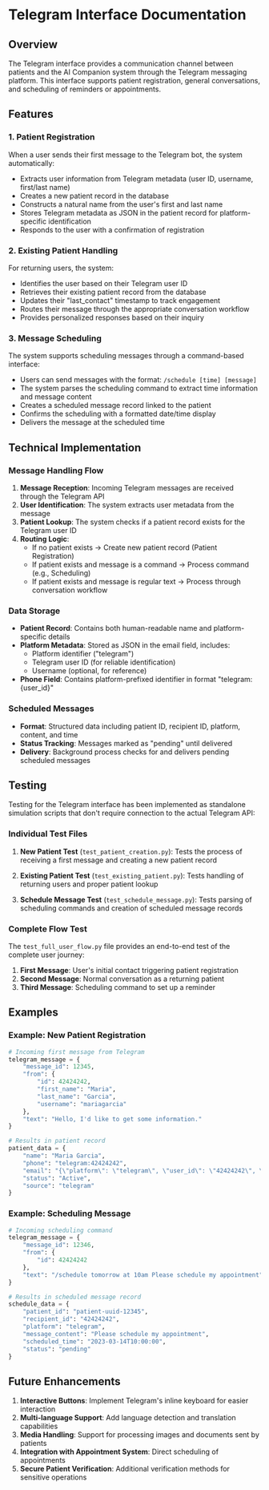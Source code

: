 # Telegram Interface Documentation

## Overview

The Telegram interface provides a communication channel between patients and the AI Companion system through the Telegram messaging platform. This interface supports patient registration, general conversations, and scheduling of reminders or appointments.

## Features

### 1. Patient Registration

When a user sends their first message to the Telegram bot, the system automatically:
- Extracts user information from Telegram metadata (user ID, username, first/last name)
- Creates a new patient record in the database
- Constructs a natural name from the user's first and last name
- Stores Telegram metadata as JSON in the patient record for platform-specific identification
- Responds to the user with a confirmation of registration

### 2. Existing Patient Handling

For returning users, the system:
- Identifies the user based on their Telegram user ID
- Retrieves their existing patient record from the database
- Updates their "last_contact" timestamp to track engagement
- Routes their message through the appropriate conversation workflow
- Provides personalized responses based on their inquiry

### 3. Message Scheduling

The system supports scheduling messages through a command-based interface:
- Users can send messages with the format: `/schedule [time] [message]`
- The system parses the scheduling command to extract time information and message content
- Creates a scheduled message record linked to the patient
- Confirms the scheduling with a formatted date/time display
- Delivers the message at the scheduled time

## Technical Implementation

### Message Handling Flow

1. **Message Reception**: Incoming Telegram messages are received through the Telegram API
2. **User Identification**: The system extracts user metadata from the message
3. **Patient Lookup**: The system checks if a patient record exists for the Telegram user ID
4. **Routing Logic**:
   - If no patient exists → Create new patient record (Patient Registration)
   - If patient exists and message is a command → Process command (e.g., Scheduling)
   - If patient exists and message is regular text → Process through conversation workflow

### Data Storage

- **Patient Record**: Contains both human-readable name and platform-specific details
- **Platform Metadata**: Stored as JSON in the email field, includes:
  - Platform identifier ("telegram")
  - Telegram user ID (for reliable identification)
  - Username (optional, for reference)
- **Phone Field**: Contains platform-prefixed identifier in format "telegram:{user_id}"

### Scheduled Messages

- **Format**: Structured data including patient ID, recipient ID, platform, content, and time
- **Status Tracking**: Messages marked as "pending" until delivered
- **Delivery**: Background process checks for and delivers pending scheduled messages

## Testing

Testing for the Telegram interface has been implemented as standalone simulation scripts that don't require connection to the actual Telegram API:

### Individual Test Files

1. **New Patient Test** (`test_patient_creation.py`): Tests the process of receiving a first message and creating a new patient record

2. **Existing Patient Test** (`test_existing_patient.py`): Tests handling of returning users and proper patient lookup

3. **Schedule Message Test** (`test_schedule_message.py`): Tests parsing of scheduling commands and creation of scheduled message records

### Complete Flow Test

The `test_full_user_flow.py` file provides an end-to-end test of the complete user journey:

1. **First Message**: User's initial contact triggering patient registration
2. **Second Message**: Normal conversation as a returning patient
3. **Third Message**: Scheduling command to set up a reminder

## Examples

### Example: New Patient Registration

```python
# Incoming first message from Telegram
telegram_message = {
    "message_id": 12345,
    "from": {
        "id": 42424242,
        "first_name": "Maria",
        "last_name": "Garcia",
        "username": "mariagarcia"
    },
    "text": "Hello, I'd like to get some information."
}

# Results in patient record
patient_data = {
    "name": "Maria Garcia",
    "phone": "telegram:42424242",
    "email": "{\"platform\": \"telegram\", \"user_id\": \"42424242\", \"username\": \"mariagarcia\"}",
    "status": "Active",
    "source": "telegram"
}
```

### Example: Scheduling Message

```python
# Incoming scheduling command
telegram_message = {
    "message_id": 12346,
    "from": {
        "id": 42424242
    },
    "text": "/schedule tomorrow at 10am Please schedule my appointment"
}

# Results in scheduled message record
schedule_data = {
    "patient_id": "patient-uuid-12345",
    "recipient_id": "42424242",
    "platform": "telegram",
    "message_content": "Please schedule my appointment",
    "scheduled_time": "2023-03-14T10:00:00",
    "status": "pending"
}
```

## Future Enhancements

1. **Interactive Buttons**: Implement Telegram's inline keyboard for easier interaction
2. **Multi-language Support**: Add language detection and translation capabilities
3. **Media Handling**: Support for processing images and documents sent by patients
4. **Integration with Appointment System**: Direct scheduling of appointments
5. **Secure Patient Verification**: Additional verification methods for sensitive operations 
